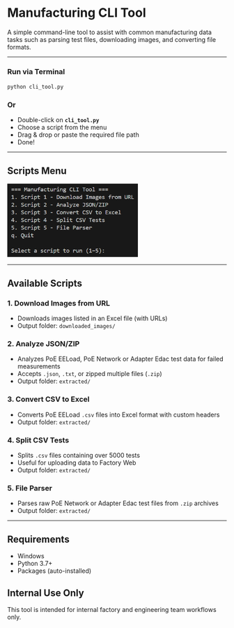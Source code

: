 # Manufacturing CLI Tool

A simple command-line tool to assist with common manufacturing data tasks such as parsing test files, downloading images, and converting file formats.

---
### Run via Terminal
```bash
python cli_tool.py
```

### Or

- Double-click on **`cli_tool.py`**
- Choose a script from the menu
- Drag & drop or paste the required file path
- Done!

---

## Scripts Menu

<img src="web%20images/menu_d.png" alt="CLI Menu" width="300"/>

---

## Available Scripts

### 1. Download Images from URL

- Downloads images listed in an Excel file (with URLs)
- Output folder: `downloaded_images/`

### 2. Analyze JSON/ZIP

- Analyzes PoE EELoad, PoE Network or Adapter Edac test data  for failed measurements
- Accepts `.json`, `.txt`, or zipped multiple files (`.zip`)
- Output folder: `extracted/`

### 3. Convert CSV to Excel

- Converts PoE EELoad `.csv` files into Excel format with custom headers
- Output folder: `extracted/`

### 4. Split CSV Tests

- Splits `.csv` files containing over 5000 tests  
- Useful for uploading data to Factory Web
- Output folder: `extracted/`  

### 5. File Parser

- Parses raw PoE Network or Adapter Edac test files from `.zip` archives
- Output folder: `extracted/`

---

## Requirements

- Windows
- Python 3.7+
- Packages (auto-installed)

## Internal Use Only

This tool is intended for internal factory and engineering team workflows only.

